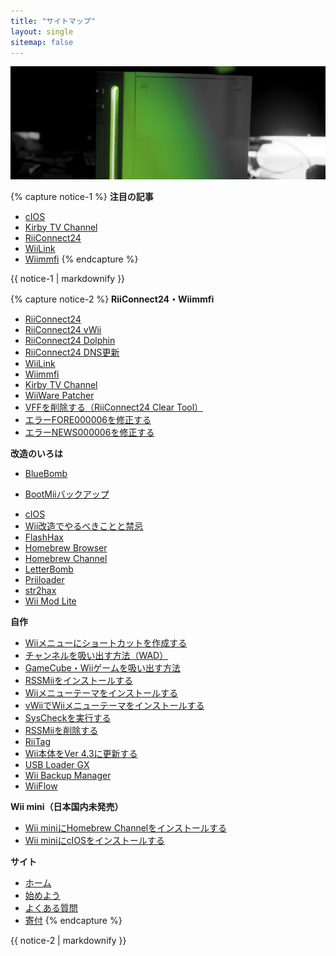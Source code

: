 ```yaml
---
title: "サイトマップ"
layout: single
sitemap: false
---
```


![Wiiチュートリアル](/images/WiiTutorials.jpg)

{% capture notice-1 %}
**注目の記事**

+ [cIOS](cios)
+ [Kirby TV Channel](kirby-tv)
+ [RiiConnect24](riiconnect24)
+ [WiiLink](wiilink)
+ [Wiimmfi](wiimmfi)
{% endcapture %}
<div class="notice--info">{{ notice-1 | markdownify }}</div>

{% capture notice-2 %}
**RiiConnect24・Wiimmfi**
+ [RiiConnect24](riiconnect24)
+ [RiiConnect24 vWii](riiconnect24-vwii)
+ [RiiConnect24 Dolphin](riiconnect24-dolphin)
+ [RiiConnect24 DNS更新](riiconnect24-dns-update)
+ [WiiLink](wiilink)
+ [Wiimmfi](wiimmfi)
+ [Kirby TV Channel](kirby-tv)
+ [WiiWare Patcher](wiiwarepatcher)
+ [VFFを削除する（RiiConnect24 Clear Tool）](deleting-vffs)
+ [エラーFORE000006を修正する](riiconnect24-batteryfix)
+ [エラーNEWS000006を修正する](news000006)

**改造のいろは**
+ [BlueBomb](bluebomb)
* [BootMiiバックアップ](bootmii)
+ [cIOS](cios)
+ [Wii改造でやるべきことと禁忌](dosanddonts)
+ [FlashHax](flashhax)
+ [Homebrew Browser](hbb)
+ [Homebrew Channel](hbc)
+ [LetterBomb](letterbomb)
+ [Priiloader](priiloader)
+ [str2hax](str2hax)
+ [Wii Mod Lite](wiimodlite)

**自作**
+ [Wiiメニューにショートカットを作成する](wiigsc)
+ [チャンネルを吸い出す方法（WAD）](dump-wads)
+ [GameCube・Wiiゲームを吸い出す方法](dump-games)
+ [RSSMiiをインストールする](rssmii)
+ [Wiiメニューテーマをインストールする](themes)
+ [vWiiでWiiメニューテーマをインストールする](themes-vwii)
+ [SysCheckを実行する](syscheck)
+ [RSSMiiを削除する](rssmii-remove)
+ [RiiTag](riitag)
+ [Wii本体をVer 4.3に更新する](update)
+ [USB Loader GX](usbloadergx)
+ [Wii Backup Manager](wiibackupmanager)
+ [WiiFlow](wiiflow)

**Wii mini（日本国内未発売）**
+ [Wii miniにHomebrew Channelをインストールする](hbc-mini)
+ [Wii miniにcIOSをインストールする](cios-mini)

**サイト**
+ [ホーム](/)
+ [始めよう](get-started)
+ [よくある質問](faq)
+ [寄付](donations)
{% endcapture %}
<div class="notice--primary">{{ notice-2 | markdownify }}</div>
